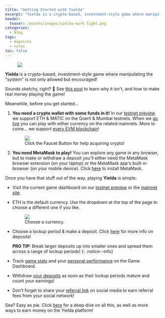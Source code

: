 ```yaml
---
title: "Getting Started with Yielda"
excerpt: "Yielda is a crypto-based, investment-style game where manipulating the 'system' is not only allowed but encouraged! Here's how to get started!"
header:
  teaser: /assets/images/yielda-mark-light.png
categories:
  - Blog
tags:
  - deposits
  - rules
toc: false
---
```


<figure class="align-left" style="margin-top: 10px; margin-bottom: 10px; width: 150px;">
    <img src="{{ site.url }}{{ site.baseurl }}/assets/images/yielda-mark-light.png">
</figure>

**Yielda** is a crypto-based, investment-style game where manipulating the "system" is not only allowed but encouraged! 

Sounds sketchy, right? 🤣 See [this post](/blog/making-money-with-ponzifarm) to learn why it isn't, and how to make real money playing the game!

Meanwhile, before you get started...

1. **You need a crypto wallet with some funds in it!** In our [testnet preview](https://preview.yielda.io) we support ETH & MATIC on the Goerli & Mumbai testnets. When we [go live](https://yielda.io) you can play with either currency on the related mainnets. More to come... we support [every EVM blockchain](https://coinguides.org/evm-blockchains-add-evm-network/)!

    <figure>
        <img src="{{ site.url }}{{ site.baseurl }}/assets/images/faucet-button.png" class="shadow">
        <figcaption>Click the Faucet Button for help acquiring crypto!</figcaption>
    </figure>

2. **You need MetaMask to play!** You can explore any game in any browser, but to make or withdraw a deposit you'll either need the MetaMask browser extension (on your laptop) or the MetaMask app's built-in browser (on your mobile device). Click [here](https://metamask.io/download/) to install MetaMask. 

Once you have that stuff out of the way, playing **Yielda** is simple:

* Visit the current game dashboard on our [testnet preview](https://preview.yielda.io) or the [mainnet site](https://yielda.io).

* ETH is the default currency. Use the dropdown at the top of the page to choose a different one if you like.

    <figure>
        <img src="{{ site.url }}{{ site.baseurl }}/assets/images/choose-a-currency.png" class="shadow">
        <figcaption>Choose a currency.</figcaption>
    </figure>

* Choose a lockup period & make a deposit. Click [here](/blog/deposits) for more info on deposits!

    **PRO TIP:** Break larger deposits up into smaller ones and spread them across a range of lockup periods!
    {: .notice--info}

* Track [game stats](/blog/game-summary) and your [personal performance](/blog/player-summary) on the Game Dashboard.

* Withdraw [your deposits](/blog/deposit-summary) as soon as their lockup periods mature and count your earnings!

* Don't forget to share your [referral link](/blog/referrals) on social media to earn referral fees from your social network!

See? Easy as pie. Click [here](/blog/making-money-with-ponzifarm) for a deep dive on all this, as well as more ways to earn money on the Yielda platform!